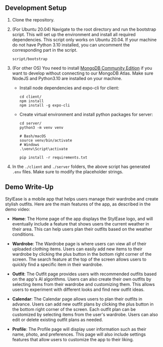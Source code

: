 ## Development Setup

1. Clone the repository.
2. (For Ubuntu 20.04) Navigate to the root directory and run the bootstrap script. This will set up the environment and install all required dependencies. This script only works on Ubuntu 20.04. If your machine do not have Python 3.10 installed, you can uncomment the corresponding part in the script.

    ```{bash}
    script/bootstrap
    ```

3. (For other OS) You need to install [MongoDB Community Edition](https://www.mongodb.com/docs/manual/administration/install-community/) if you want to develop without connecting to our MongoDB Atlas. Make sure NodeJS and Python3.10 are installed on your machine.
   - Install node dependencies and expo-cli for client:

        ```{bash}
        cd client/
        npm install
        npm install -g expo-cli
        ```

   - Create virtual environment and install python packages for server:

        ```{bash}
        cd server/
        python3 -m venv venv

        # Bash/macOS
        source venv/bin/activate
        # Windows
        .\venv\Script\activate

        pip install -r requirements.txt
        ```

4. In the `./client` and `./server` folders, the above script has generated `.env` files. Make sure to modify the placeholder strings.

## Demo Write-Up

StylEase is a mobile app that helps users manage their wardrobe and create stylish outfits. Here are the main features of the app, as described in the demo video:
- **Home**: The Home page of the app displays the StylEase logo, and will eventually include a feature that shows users the current weather in their area. This can help users plan their outfits based on the weather conditions.

- **Wardrobe**: The Wardrobe page is where users can view all of their uploaded clothing items. Users can easily add new items to their wardrobe by clicking the plus button in the bottom right corner of the screen. The search feature at the top of the screen allows users to quickly find a specific item in their wardrobe.

- **Outfit**: The Outfit page provides users with recommended outfits based on the app's AI algorithms. Users can also create their own outfits by selecting items from their wardrobe and customizing them. This allows users to experiment with different looks and find new outfit ideas.

- **Calendar**: The Calendar page allows users to plan their outfits in advance. Users can add new outfit plans by clicking the plus button in the bottom right corner of the screen. Each outfit plan can be customized by selecting items from the user's wardrobe. Users can also edit or delete existing outfit plans as needed.

- **Profile**: The Profile page will display user information such as their name, photo, and preferences. This page will also include settings features that allow users to customize the app to their liking. 

